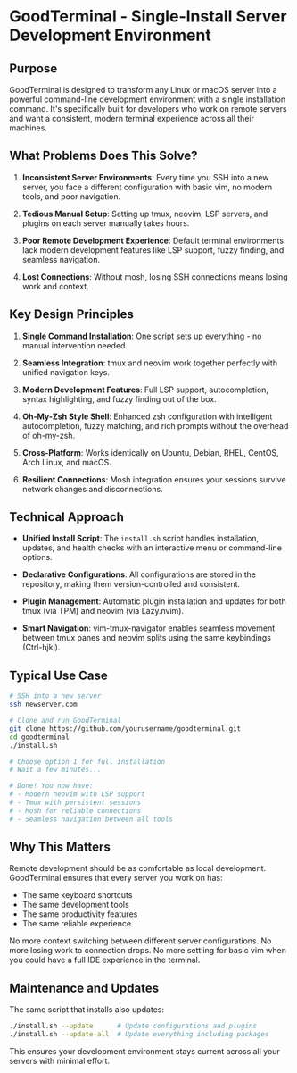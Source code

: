 # GoodTerminal - Single-Install Server Development Environment

## Purpose

GoodTerminal is designed to transform any Linux or macOS server into a powerful command-line development environment with a single installation command. It's specifically built for developers who work on remote servers and want a consistent, modern terminal experience across all their machines.

## What Problems Does This Solve?

1. **Inconsistent Server Environments**: Every time you SSH into a new server, you face a different configuration with basic vim, no modern tools, and poor navigation.

2. **Tedious Manual Setup**: Setting up tmux, neovim, LSP servers, and plugins on each server manually takes hours.

3. **Poor Remote Development Experience**: Default terminal environments lack modern development features like LSP support, fuzzy finding, and seamless navigation.

4. **Lost Connections**: Without mosh, losing SSH connections means losing work and context.

## Key Design Principles

1. **Single Command Installation**: One script sets up everything - no manual intervention needed.

2. **Seamless Integration**: tmux and neovim work together perfectly with unified navigation keys.

3. **Modern Development Features**: Full LSP support, autocompletion, syntax highlighting, and fuzzy finding out of the box.

4. **Oh-My-Zsh Style Shell**: Enhanced zsh configuration with intelligent autocompletion, fuzzy matching, and rich prompts without the overhead of oh-my-zsh.

5. **Cross-Platform**: Works identically on Ubuntu, Debian, RHEL, CentOS, Arch Linux, and macOS.

6. **Resilient Connections**: Mosh integration ensures your sessions survive network changes and disconnections.

## Technical Approach

- **Unified Install Script**: The `install.sh` script handles installation, updates, and health checks with an interactive menu or command-line options.

- **Declarative Configurations**: All configurations are stored in the repository, making them version-controlled and consistent.

- **Plugin Management**: Automatic plugin installation and updates for both tmux (via TPM) and neovim (via Lazy.nvim).

- **Smart Navigation**: vim-tmux-navigator enables seamless movement between tmux panes and neovim splits using the same keybindings (Ctrl-hjkl).

## Typical Use Case

```bash
# SSH into a new server
ssh newserver.com

# Clone and run GoodTerminal
git clone https://github.com/yourusername/goodterminal.git
cd goodterminal
./install.sh

# Choose option 1 for full installation
# Wait a few minutes...

# Done! You now have:
# - Modern neovim with LSP support
# - Tmux with persistent sessions
# - Mosh for reliable connections
# - Seamless navigation between all tools
```

## Why This Matters

Remote development should be as comfortable as local development. GoodTerminal ensures that every server you work on has:

- The same keyboard shortcuts
- The same development tools
- The same productivity features
- The same reliable experience

No more context switching between different server configurations. No more losing work to connection drops. No more settling for basic vim when you could have a full IDE experience in the terminal.

## Maintenance and Updates

The same script that installs also updates:

```bash
./install.sh --update      # Update configurations and plugins
./install.sh --update-all  # Update everything including packages
```

This ensures your development environment stays current across all your servers with minimal effort.